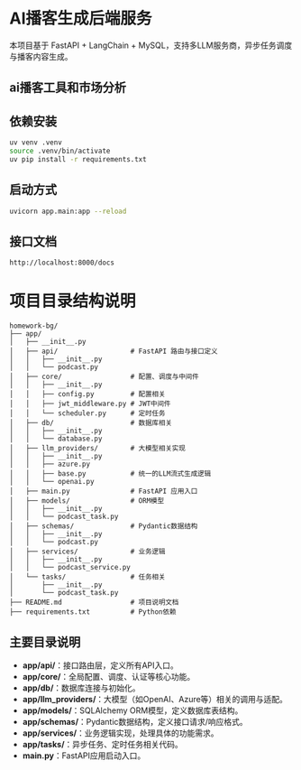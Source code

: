 # AI播客生成后端服务

本项目基于 FastAPI + LangChain + MySQL，支持多LLM服务商，异步任务调度与播客内容生成。



## ai播客工具和市场分析




## 依赖安装
```bash
uv venv .venv
source .venv/bin/activate
uv pip install -r requirements.txt
```

## 启动方式
```bash
uvicorn app.main:app --reload
``` 

## 接口文档
`http://localhost:8000/docs`

# 项目目录结构说明

```
homework-bg/
├── app/
│   ├── __init__.py
│   ├── api/                  # FastAPI 路由与接口定义
│   │   ├── __init__.py
│   │   └── podcast.py
│   ├── core/                 # 配置、调度与中间件
│   │   ├── __init__.py
│   │   ├── config.py         # 配置相关
│   │   ├── jwt_middleware.py # JWT中间件
│   │   └── scheduler.py      # 定时任务
│   ├── db/                   # 数据库相关
│   │   ├── __init__.py
│   │   └── database.py
│   ├── llm_providers/        # 大模型相关实现
│   │   ├── __init__.py
│   │   ├── azure.py
│   │   ├── base.py           # 统一的LLM流式生成逻辑
│   │   └── openai.py
│   ├── main.py               # FastAPI 应用入口
│   ├── models/               # ORM模型
│   │   ├── __init__.py
│   │   └── podcast_task.py
│   ├── schemas/              # Pydantic数据结构
│   │   ├── __init__.py
│   │   └── podcast.py
│   ├── services/             # 业务逻辑
│   │   ├── __init__.py
│   │   └── podcast_service.py
│   └── tasks/                # 任务相关
│       ├── __init__.py
│       └── podcast_task.py
├── README.md                 # 项目说明文档
├── requirements.txt          # Python依赖
```

## 主要目录说明
- **app/api/**：接口路由层，定义所有API入口。
- **app/core/**：全局配置、调度、认证等核心功能。
- **app/db/**：数据库连接与初始化。
- **app/llm_providers/**：大模型（如OpenAI、Azure等）相关的调用与适配。
- **app/models/**：SQLAlchemy ORM模型，定义数据库表结构。
- **app/schemas/**：Pydantic数据结构，定义接口请求/响应格式。
- **app/services/**：业务逻辑实现，处理具体的功能需求。
- **app/tasks/**：异步任务、定时任务相关代码。
- **main.py**：FastAPI应用启动入口。



